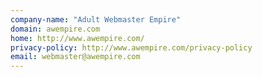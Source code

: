 ```yaml
---
company-name: "Adult Webmaster Empire"
domain: awempire.com
home: http://www.awempire.com/
privacy-policy: http://www.awempire.com/privacy-policy
email: webmaster@awempire.com
---
```




